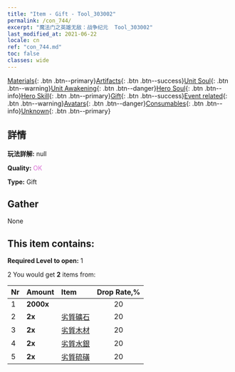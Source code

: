 ```yaml
---
title: "Item - Gift - Tool_303002"
permalink: /con_744/
excerpt: "魔法门之英雄无敌：战争纪元  Tool_303002"
last_modified_at: 2021-06-22
locale: cn
ref: "con_744.md"
toc: false
classes: wide
---
```

 [Materials](/ItemsCN/){: .btn .btn--primary}[Artifacts](/ItemsCN/Artifacts/){: .btn .btn--success}[Unit Soul](/ItemsCN/UnitSoul/){: .btn .btn--warning}[Unit Awakening](/ItemsCN/UnitAwakening/){: .btn .btn--danger}[Hero Soul](/ItemsCN/HeroSoul/){: .btn .btn--info}[Hero Skill](/ItemsCN/HeroSkill/){: .btn .btn--primary}[Gift](/ItemsCN/Gift/){: .btn .btn--success}[Event related](/ItemsCN/Events/){: .btn .btn--warning}[Avatars](/ItemsCN/Avatars/){: .btn .btn--danger}[Consumables](/ItemsCN/Consumables/){: .btn .btn--info}[Unknown](/ItemsCN/Unknown/){: .btn .btn--primary}

## 詳情
 **玩法詳解:** null

 **Quality:** <span style="color: #DA70D6">OK</span>

 **Type:** Gift

## Gather

  None

## This item contains:

 **Required Level to open:** 1

 2 You would get **2** items  from:

  | Nr | Amount |     Item    | Drop Rate,% |
  |:---|:-------|:------------|:---------:|
  | 1 |  **2000x** | <i class="fas fa-coins"/> | 20 | 
  | 2 |  **2x** | [劣質礦石](/cn/Items/mat_1/) | 20 | 
  | 3 |  **2x** | [劣質木材](/cn/Items/mat_1/) | 20 | 
  | 4 |  **2x** | [劣質水銀](/cn/Items/mat_2/) | 20 | 
  | 5 |  **2x** | [劣質硫磺](/cn/Items/mat_3/) | 20 | 

